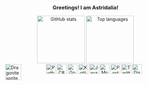 <!DOCTYPE html>
<html>
<head>
    <meta charset="UTF-8">
</head>
<body>
<h3 align="center">Greetings! I am Astridalia!</h3>
<div align="center">
    <img src="https://github-readme-stats.vercel.app/api?username=astridalia&show_icons=true&include_all_commits=true&count_private=true&hide_border=true" height="150" alt="GitHub stats" />
    <img src="https://github-readme-stats.vercel.app/api/top-langs?username=astridalia&layout=compact&card_width=320&langs_count=5&hide_border=true" height="150" alt="Top languages" />
</div>
<img align="left" height="50" src="https://www.pkmnstats.com/static/sprites/3/esmeralda/shiny/149-dragonite.gif" alt="Dragonite sprite" />
<div align="center">
    <img src="https://cdn.jsdelivr.net/gh/devicons/devicon/icons/python/python-original.svg" height="30" alt="Python logo" />
    <img src="https://cdn.jsdelivr.net/gh/devicons/devicon/icons/csharp/csharp-original.svg" height="30" alt="C# logo" />
    <img src="https://cdn.jsdelivr.net/gh/devicons/devicon/icons/go/go-original.svg" height="30" alt="Go logo" />
    <img src="https://cdn.jsdelivr.net/gh/devicons/devicon/icons/kotlin/kotlin-original.svg" height="30" alt="Kotlin logo" />
    <img src="https://cdn.jsdelivr.net/gh/devicons/devicon/icons/java/java-original.svg" height="30" alt="Java logo" />
    <img src="https://cdn.jsdelivr.net/gh/devicons/devicon/icons/mongodb/mongodb-original.svg" height="30" alt="MongoDB logo" />
    <img src="https://cdn.jsdelivr.net/gh/devicons/devicon/icons/postgresql/postgresql-original.svg" height="30" alt="PostgreSQL logo" />
    <a href="https://twitter.com/astridaliadev"><img src="https://cdn.jsdelivr.net/gh/devicons/devicon/icons/twitter/twitter-original.svg" height="30" alt="Twitter logo" /></a>
    <a href="https://discord.gg/REdzRxqbTF"><img src="https://cdn.simpleicons.org/discord/5865F2" height="30" alt="Discord logo" /></a>
</div>
</body>
</html>
